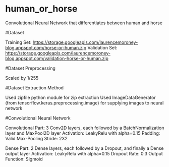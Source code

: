 # human_or_horse

Convolutional Neural Network that differentiates between human and horse

#Dataset

Training Set: https://storage.googleapis.com/laurencemoroney-blog.appspot.com/horse-or-human.zip
Validation Set: https://storage.googleapis.com/laurencemoroney-blog.appspot.com/validation-horse-or-human.zip

#Dataset Preprocessing

Scaled by 1/255

#Dataset Extraction Method

Used zipfile python module for zip extraction
Used ImageDataGenerator (from tensorflow.keras.preprocessing.image) for supplying images to neural network

#Convolutional Neural Network

Convolutional Part: 3 Conv2D layers, each followed by a BatchNormalization layer and MaxPool2D layer
  Activation: LeakyRelu with alpha=0.15
  Padding: Valid
  Max-Pooling Stride: 2X2

Dense Part: 2 Dense layers, each followed by a Dropout, and finally a Dense output layer
  Activation: LeakyRelu with alpha=0.15
  Dropout Rate: 0.3
  Output Function: Sigmoid
